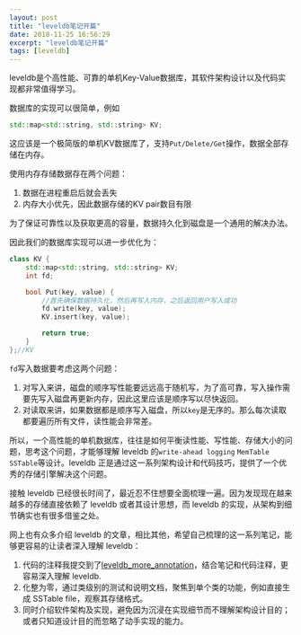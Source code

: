 ```yaml
---
layout: post
title: "leveldb笔记开篇"
date: 2018-11-25 16:56:29
excerpt: "leveldb笔记开篇"
tags: [leveldb]
---
```


leveldb是个高性能、可靠的单机Key-Value数据库，其软件架构设计以及代码实现都非常值得学习。

数据库的实现可以很简单，例如

```cpp
std::map<std::string, std::string> KV;
```

这应该是一个极简版的单机KV数据库了，支持`Put/Delete/Get`操作，数据全部存储在内存。

使用内存存储数据存在两个问题：

1. 数据在进程重启后就会丢失  
2. 内存大小优先，因此数据存储的KV pair数目有限  

为了保证可靠性以及获取更高的容量，数据持久化到磁盘是一个通用的解决办法。

因此我们的数据库实现可以进一步优化为：

```cpp
class KV {
    std::map<std::string, std::string> KV;
    int fd;

    bool Put(key, value) {
        //首先确保数据持久化，然后再写入内存，之后返回用户写入成功
        fd.write(key, value);
        KV.insert(key, value);

        return true;
    }
};//KV

```

`fd`写入数据要考虑这两个问题：

1. 对写入来讲，磁盘的顺序写性能要远远高于随机写，为了高可靠，写入操作需要先写入磁盘再更新内存，因此这里应该是顺序写以尽快返回。  
2. 对读取来讲，如果数据都是顺序写入磁盘，所以`key`是无序的。那么每次读取都要遍历所有文件，读性能会非常差。  

所以，一个高性能的单机数据库，往往是如何平衡读性能、写性能、存储大小的问题，思考这个问题，才能够理解 leveldb 的`write-ahead logging` `MemTable` `SSTable`等设计。leveldb 正是通过这一系列架构设计和代码技巧，提供了一个优秀的存储引擎解决这个问题。

接触 leveldb 已经很长时间了，最近忍不住想要全面梳理一遍。因为发现现在越来越多的存储直接依赖了 leveldb 或者其设计思想，而 leveldb 的实现，从架构到细节确实也有很多借鉴之处。

网上也有众多介绍 leveldb 的文章，相比其他，希望自己梳理的这一系列笔记，能够更容易的让读者深入理解 leveldb：

1. 代码的注释我提交到了[leveldb_more_annotation](https://github.com/yingshin/leveldb_more_annotation)，结合笔记和代码注释，更容易深入理解 leveldb.  
2. 化整为零，通过类级别的测试和说明文档，聚焦到单个类的功能，例如直接生成 SSTable file，观察其存储格式。  
3. 同时介绍软件架构及实现，避免因为沉浸在实现细节而不理解架构设计目的；或者只知道设计目的而忽略了动手实现的能力。  
